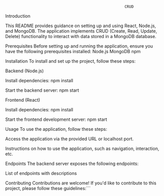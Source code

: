                                                          CRUD
Introduction

This README provides guidance on setting up and using React, Node.js, and MongoDB. The application implements CRUD (Create, Read, Update, Delete) functionality to interact with data stored in a MongoDB database.

Prerequisites
Before setting up and running the application, ensure you have the following prerequisites installed:
Node.js
MongoDB
npm 

Installation
To install and set up the project, follow these steps:

Backend (Node.js)

Install dependencies:
npm install


Start the backend server:
npm start

Frontend (React)

Install dependencies:
npm install


Start the frontend development server:
npm start

Usage
To use the application, follow these steps:

Access the application via the provided URL or localhost port.

Instructions on how to use the application, such as navigation, interaction, etc.

Endpoints
The backend server exposes the following endpoints:

List of endpoints with descriptions

Contributing
Contributions are welcome! If you'd like to contribute to this project, please follow these guidelines:```
